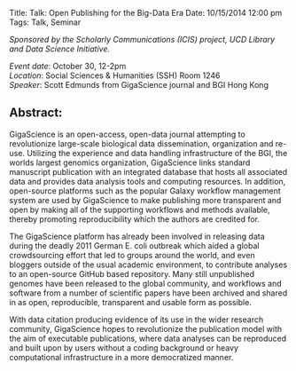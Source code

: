 Title: Talk: Open Publishing for the Big-Data Era
Date: 10/15/2014 12:00 pm
Tags: Talk, Seminar

*Sponsored by the Scholarly Communications (ICIS) project, UCD Library and Data Science Initiative.*

*Event date*: October 30, 12-2pm    
*Location*: Social Sciences & Humanities (SSH) Room 1246    
*Speaker*: Scott Edmunds from GigaScience journal and BGI Hong Kong    

## Abstract:

GigaScience is an open-access, open-data journal attempting to revolutionize large-scale biological data dissemination, organization and re-use. Utilizing the experience and data handling infrastructure of the BGI, the worlds largest genomics organization, GigaScience links standard manuscript publication with an integrated database that hosts all associated data and provides data analysis tools and computing resources. In addition, open-source platforms such as the popular Galaxy workflow management system are used by GigaScience to make publishing more transparent and open by making all of the supporting workflows and methods available, thereby promoting reproducibility which the authors are credited for.

The GigaScience platform has already been involved in releasing data during the deadly 2011 German E. coli outbreak which aided a global crowdsourcing effort that led to groups around the world, and even bloggers outside of the usual academic environment, to contribute analyses to an open-source GitHub based repository. Many still unpublished genomes have been released to the global community, and workflows and software from a number of scientific papers have been archived and shared in as open, reproducible, transparent and usable form as possible.

With data citation producing evidence of its use in the wider research community, GigaScience hopes to revolutionize the publication model with the aim of executable publications, where data analyses can be reproduced and built upon by users without a coding background or heavy computational infrastructure in a more democratized manner.

